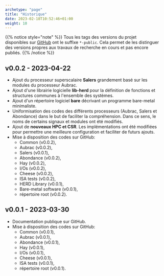 ```yaml
---
archetype: "page"
title: "Historique"
date: 2023-02-18T10:52:46+01:00
weight: 10
---
```



{{% notice style="note" %}}
Tous les tags des versions du projet disponibles sur [GitHub](https://github.com/herd-ware) ont le suffixe `*-public`.
Cela permet de les distinguer des versions propres aux travaux de recherche en cours et pas encore publiés.
{{% /notice %}}

## v0.0.2 - 2023-04-22
- Ajout du processeur superscalaire **Salers** grandement basé sur les modules du processeur Aubrac.
- Ajout d'une librairie logicielle **lib-herd** pour la définition de fonctions et structures communes à l'ensemble des systèmes.
- Ajout d'un répertoire logiciel **bare** décrivant un programme bare-metal minimaliste. 
- Uniformisation des codes des différents processeurs (Aubrac, Salers et Abondance) dans le but de faciliter la compréhension.
Dans ce sens, le noms de certains signaux et modules ont été modifiés.
- Ajout de **nouveaux HPC et CSR**. Les implémentations ont été modifiées pour permettre une meilleure configuration et faciliter de futurs ajouts.
- Mise à disposition des codes sur GitHub:
  - Common (v0.0.2),
  - Aubrac (v0.0.2),
  - Salers (v0.0.1),
  - Abondance (v0.0.2),
  - Hay (v0.0.2),
  - I/Os (v0.0.2),
  - Cheese (v0.0.2),
  - ISA tests (v0.0.2),
  - HERD Library (v0.0.1),
  - Bare-metal software (v0.0.1),
  - répertoire root (v0.0.2).

## v0.0.1 - 2023-03-30
- Documentation publique sur GitHub.
- Mise à disposition des codes sur GitHub:
  - Common (v0.0.1),
  - Aubrac (v0.0.1),
  - Abondance (v0.0.1),
  - Hay (v0.0.1),
  - I/Os (v0.0.1),
  - Cheese (v0.0.1),
  - ISA tests (v0.0.1),
  - répertoire root (v0.0.1).

